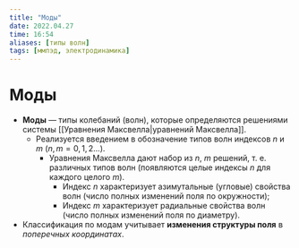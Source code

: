 ```yaml
---
title: "Моды"
date: 2022.04.27
time: 16:54
aliases: [типы волн]
tags: [ммпэд, электродинамика]
---
```


# Моды

- **Моды** — типы колебаний (волн), которые определяются решениями системы [[Уравнения Максвелла|уравнений Максвелла]].
	- Реализуется введением в обозначение типов волн индексов $n$ и $m$ ($n, m = 0,1,2…$).
		- Уравнения Максвелла дают набор из $n$, $m$ решений, т. е. различных типов волн (появляются целые индексы $n$ для каждого целого $m$).
			- Индекс $n$ характеризует азимутальные (угловые) свойства волн (число полных изменений поля по окружности);
			- Индекс $m$ характеризует радиальные свойства волн (число полных изменений поля по диаметру).
- Классификация по модам учитывает **изменения структуры поля** в *поперечных координатах*.